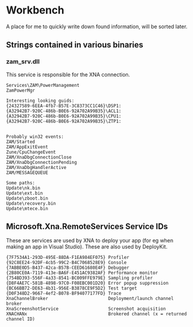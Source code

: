 # Workbench
A place for me to quickly write down found information, will be sorted later.


## Strings contained in various binaries
### zam_srv.dll
This service is responsible for the XNA connection. 

```
Services\ZAM\PowerManagement 
ZamPowerMgr

Interesting looking guids:
{24327589-6EEA-4fb7-B57E-3C8373CC1C46}\DSP1:
{A32942B7-920C-486b-B0E6-92A702A99B35}\ACL1:
{A32942B7-920C-486b-B0E6-92A702A99B35}\CPU1:
{A32942B7-920C-486b-B0E6-92A702A99B35}\ZTP1:


Probably win32 events:
ZAM/Started 
ZAM/AppExitEvent 
Zune/CpuChangeEvent 
ZAM/XnaDbgConnectionClose 
ZAM/XnaDbgConnectionPending 
ZAM/XnaDbgHandlerActive 
ZAM/MESSAGEQUEUE

Some paths:
Update\nk.bin 
Update\ext.bin 
Update\zboot.bin 
Update\recovery.bin 
Update\mtece.bin
```

## Microsoft.Xna.RemoteServices Service IDs
These are services are used by XNA to deploy your app (for eg when making an app in Visual Studio). These are also used by DeployKit.
```
{7F7534A1-293D-495E-88DA-F1EA984EF075} Profiler
{92C8EE24-92DF-4cb5-99C2-B4C7068528E9} Console
{7ABBE0D5-B437-42ca-B57B-CEED61680E4F} Debugger
{2B80CE0A-7119-413e-BA6F-E451AC9382AF} Performance monitor
{754BD393-556F-4a33-8541-BC009FFE979E} Sampling profiler
{D8F4AE7C-581B-4898-97C0-F08EBC001D20} Error popup suppression
{BC66BB72-DE63-4b31-956E-B3878CE9F5D2} Test target
{D0F348D2-9667-4ef2-B078-BF94077177FD} Trace
XnaChannelBroker                       Deployment/launch channel broker
XnaScreenshotService                   Screenshot acquisition
XNACHANx                               Brokered channel (x = returned channel ID)
```
